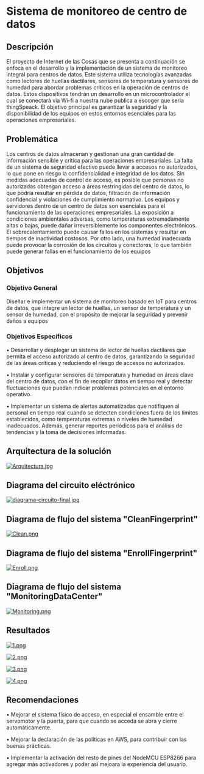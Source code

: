 # Sistema de monitoreo de centro de datos

## Descripción

El proyecto de Internet de las Cosas que se presenta a continuación se enfoca en el 
desarrollo y la implementación de un sistema de monitoreo integral para centros de 
datos. Este sistema utiliza tecnologías avanzadas como lectores de huellas dactilares, 
sensores de temperatura y sensores de humedad para abordar problemas críticos en la 
operación de centros de datos. Estos dispositivos tendrán un desarrollo en un 
microcontrolador el cual se conectará via Wi-fi a nuestra nube publica a escoger que 
seria thingSpeack. El objetivo principal es garantizar la seguridad y la disponibilidad de 
los equipos en estos entornos esenciales para las operaciones empresariales.

## Problemática

Los centros de datos almacenan y gestionan una gran cantidad de información sensible 
y crítica para las operaciones empresariales. La falta de un sistema de seguridad efectivo 
puede llevar a accesos no autorizados, lo que pone en riesgo la confidencialidad e 
integridad de los datos. Sin medidas adecuadas de control de acceso, es posible que 
personas no autorizadas obtengan acceso a áreas restringidas del centro de datos, lo 
que podría resultar en pérdida de datos, filtración de información confidencial y 
violaciones de cumplimiento normativo.
Los equipos y servidores dentro de un centro de datos son esenciales para el 
funcionamiento de las operaciones empresariales. La exposición a condiciones 
ambientales adversas, como temperaturas extremadamente altas o bajas, puede dañar 
irreversiblemente los componentes electrónicos. El sobrecalentamiento puede causar 
fallos en los sistemas y resultar en tiempos de inactividad costosos. Por otro lado, una 
humedad inadecuada puede provocar la corrosión de los circuitos y conectores, lo que 
también puede generar fallas en el funcionamiento de los equipos

## Objetivos

### Objetivo General

Diseñar e implementar un sistema de monitoreo basado en IoT 
para centros de datos, que integre un lector de huellas, un sensor 
de temperatura y un sensor de humedad, con el propósito de 
mejorar la seguridad y prevenir daños a equipos

### Objetivos Específicos

• Desarrollar y desplegar un sistema de lector de huellas dactilares 
que permita el acceso autorizado al centro de datos, garantizando 
la seguridad de las áreas críticas y reduciendo el riesgo de accesos 
no autorizados.

• Instalar y configurar sensores de temperatura y humedad en áreas 
clave del centro de datos, con el fin de recopilar datos en tiempo 
real y detectar fluctuaciones que puedan indicar problemas 
potenciales en el entorno operativo.

• Implementar un sistema de alertas automatizadas que notifiquen 
al personal en tiempo real cuando se detecten condiciones fuera 
de los límites establecidos, como temperaturas extremas o niveles 
de humedad inadecuados. Además, generar reportes periódicos 
para el análisis de tendencias y la toma de decisiones informadas.

## Arquitectura de la solución

[![Arquitectura.jpg](https://i.postimg.cc/G34fvJM0/Arquitectura.jpg)](https://postimg.cc/z31prWZp)

## Diagrama del circuito eléctrónico

[![diagrama-circuito-final.jpg](https://i.postimg.cc/zBgnGBkQ/diagrama-circuito-final.jpg)](https://postimg.cc/tZ91r9wd)

## Diagrama de flujo del sistema "CleanFingerprint"

[![Clean.png](https://i.postimg.cc/R03PwvR7/Clean.png)](https://postimg.cc/XZbcbStq)

## Diagrama de flujo del sistema "EnrollFingerprint"

[![Enroll.png](https://i.postimg.cc/W3gXfSxt/Enroll.png)](https://postimg.cc/gXcVxyzP)

## Diagrama de flujo del sistema "MonitoringDataCenter"

[![Monitoring.png](https://i.postimg.cc/LsrxTGCr/Monitoring.png)](https://postimg.cc/d7jRQNKB)

## Resultados

[![1.png](https://i.postimg.cc/nrn73bjL/1.png)](https://postimg.cc/cg5rJzcq)

[![2.png](https://i.postimg.cc/NffmTtvJ/2.png)](https://postimg.cc/5jTXdZ0L)

[![3.png](https://i.postimg.cc/tgt421hh/3.png)](https://postimg.cc/kVGC5gY4)

[![4.png](https://i.postimg.cc/KYyn1MGL/4.png)](https://postimg.cc/Mndc4XjK)

## Recomendaciones

• Mejorar el sistema físico de acceso, en especial el ensamble entre el servomotor y la puerta, para que cuando se acceda se abra y cierre automáticamente.

• Mejorar la declaración de las políticas en AWS, para contribuir con las buenas prácticas.

• Implementar la activación del resto de pines del NodeMCU ESP8266 para agregar más activadores y poder así mejoara la experiencia del usuario.
